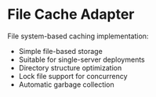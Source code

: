 # File Cache Adapter

File system-based caching implementation:

- Simple file-based storage
- Suitable for single-server deployments
- Directory structure optimization
- Lock file support for concurrency
- Automatic garbage collection